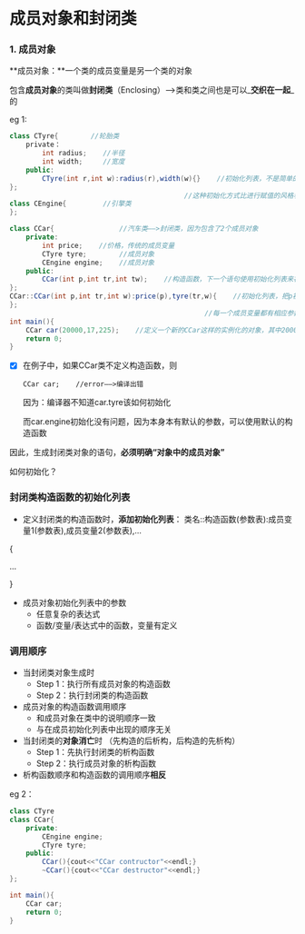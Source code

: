 # 成员对象和封闭类

### 1. 成员对象

**成员对象：**一个类的成员变量是另一个类的对象

包含**成员对象**的类叫做**封闭类**（Enclosing）——&gt;类和类之间也是可以_**交织在一起**_的

eg 1:

```java
class CTyre{        //轮胎类
    private：
        int radius;    //半径
        int width;     //宽度
    public:
        CTyre(int r,int w):radius(r),width(w){}    //初始化列表，不是简单的“radius=r,width=w”这样的赋值语句进行初始化
}; 
                                           //这种初始化方式比进行赋值的风格看起来更好一些
class CEngine{         //引擎类
};

class CCar{                //汽车类——>封闭类，因为包含了2个成员对象
    private:
        int price;    //价格，传统的成员变量
        CTyre tyre;        //成员对象
        CEngine engine;    //成员对象
    public:
        CCar(int p,int tr,int tw);    //构造函数，下一个语句使用初始化列表来初始化CCar这个构造函数
};
CCar::CCar(int p,int tr,int w):price(p),tyre(tr,w){    //初始化列表，把p初始化给price，tr和w初始化给tyre，使得CCar里的
};  
                                                //每一个成员变量都有相应参数的一个初始化
int main(){
    CCar car(20000,17,225);    //定义一个新的CCar这样的实例化的对象，其中20000初始化为price，17初始化为半径，255初始化为宽度
    return 0;
}
```

* [x] 在例子中，如果CCar类不定义构造函数，则
  ```
  CCar car;    //error——>编译出错
  ```

     因为：编译器不知道car.tyre该如何初始化

     而car.engine初始化没有问题，因为本身本有默认的参数，可以使用默认的构造函数

因此，生成封闭类对象的语句，**必须明确“对象中的成员对象”**

如何初始化？

### 封闭类构造函数的初始化列表

* 定义封闭类的构造函数时，**添加初始化列表**：
  类名::构造函数\(参数表\):成员变量1\(参数表\),成员变量2\(参数表\),...

{

...

}

* 成员对象初始化列表中的参数
  * 任意复杂的表达式
  * 函数/变量/表达式中的函数，变量有定义

### 调用顺序

* 当封闭类对象生成时
  * Step 1：执行所有成员对象的构造函数
  * Step 2：执行封闭类的构造函数
* 成员对象的构造函数调用顺序
  * 和成员对象在类中的说明顺序一致
  * 与在成员初始化列表中出现的顺序无关
* 当封闭类的**对象消亡**时  （先构造的后析构，后构造的先析构）
  * Step 1：先执行封闭类的析构函数
  * Step 2：执行成员对象的析构函数
* 析构函数顺序和构造函数的调用顺序**相反**

eg 2：

```java
class CTyre
class CCar{
    private:
        CEngine engine;
        CTyre tyre;
    public:
        CCar(){cout<<"CCar contructor"<<endl;}
        ~CCar(){cout<<"CCar destructor"<<endl;}        
};

int main(){
    CCar car;
    return 0;
}
```



